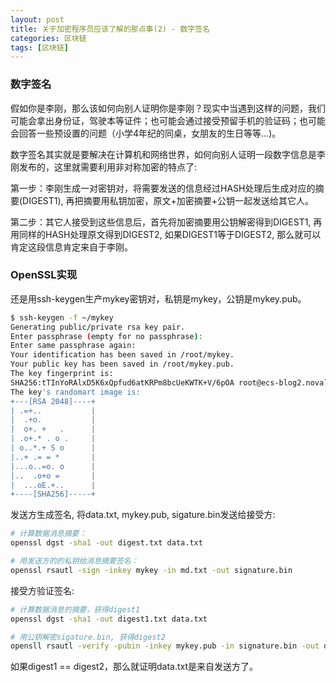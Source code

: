 ```yaml
---
layout: post
title: 关于加密程序员应该了解的那点事(2) - 数字签名
categories: 区块链
tags: [区块链]
---
```


### 数字签名

假如你是李刚，那么该如何向别人证明你是李刚？现实中当遇到这样的问题，我们可能会拿出身份证，驾驶本等证件；也可能会通过接受预留手机的验证码；也可能会回答一些预设置的问题（小学4年纪的同桌，女朋友的生日等等...)。

数字签名其实就是要解决在计算机和网络世界，如何向别人证明一段数字信息是李刚发布的，这里就需要利用非对称加密的特点了:

第一步：李刚生成一对密钥对，将需要发送的信息经过HASH处理后生成对应的摘要(DIGEST1), 再把摘要用私钥加密，原文+加密摘要+公钥一起发送给其它人。

第二步：其它人接受到这些信息后，首先将加密摘要用公钥解密得到DIGEST1, 再用同样的HASH处理原文得到DIGEST2, 如果DIGEST1等于DIGEST2, 那么就可以肯定这段信息肯定来自于李刚。


### OpenSSL实现

还是用ssh-keygen生产mykey密钥对，私钥是mykey，公钥是mykey.pub。

```bash
$ ssh-keygen -f ~/mykey
Generating public/private rsa key pair.
Enter passphrase (empty for no passphrase):
Enter same passphrase again:
Your identification has been saved in /root/mykey.
Your public key has been saved in /root/mykey.pub.
The key fingerprint is:
SHA256:tTInYoRAlxD5K6xQpfud6atKRPm8bcUeKWTK+V/6pOA root@ecs-blog2.novalocal
The key's randomart image is:
+---[RSA 2048]----+
| .=+..           |
|  .+o.           |
|  o+. +   .      |
| .o+.* . o .     |
| o..*.+ S o      |
|..+ .= = *       |
|...o..=o. o      |
|..  .o+o =       |
|  ...oE.+..      |
+----[SHA256]-----+

```

发送方生成签名, 将data.txt, mykey.pub, sigature.bin发送给接受方:

```bash
# 计算数据消息摘要：
openssl dgst -sha1 -out digest.txt data.txt

# 用发送方的的私钥给消息摘要签名：
openssl rsautl -sign -inkey mykey -in md.txt -out signature.bin
```

接受方验证签名:

```bash
# 计算数据消息的摘要，获得digest1
openssl dgst -sha1 -out digest1.txt data.txt

# 用公钥解密sigature.bin, 获得digest2
opensll rsautl -verify -pubin -inkey mykey.pub -in signature.bin -out digest2.txt
```

如果digest1 == digest2，那么就证明data.txt是来自发送方了。

